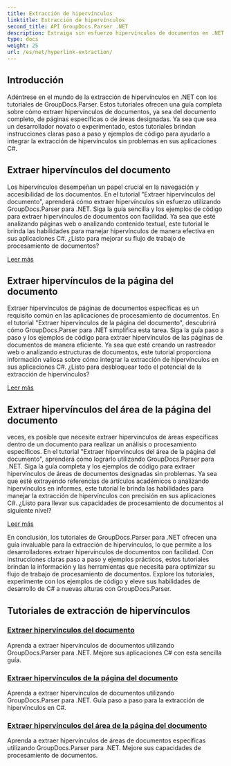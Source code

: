 ```yaml
---
title: Extracción de hipervínculos
linktitle: Extracción de hipervínculos
second_title: API GroupDocs.Parser .NET
description: Extraiga sin esfuerzo hipervínculos de documentos en .NET con GroupDocs.Parser. Mejore sus aplicaciones C# con guías paso a paso para la extracción de hipervínculos.
type: docs
weight: 25
url: /es/net/hyperlink-extraction/
---
```

## Introducción

Adéntrese en el mundo de la extracción de hipervínculos en .NET con los tutoriales de GroupDocs.Parser. Estos tutoriales ofrecen una guía completa sobre cómo extraer hipervínculos de documentos, ya sea del documento completo, de páginas específicas o de áreas designadas. Ya sea que sea un desarrollador novato o experimentado, estos tutoriales brindan instrucciones claras paso a paso y ejemplos de código para ayudarlo a integrar la extracción de hipervínculos sin problemas en sus aplicaciones C#.

## Extraer hipervínculos del documento

Los hipervínculos desempeñan un papel crucial en la navegación y accesibilidad de los documentos. En el tutorial "Extraer hipervínculos del documento", aprenderá cómo extraer hipervínculos sin esfuerzo utilizando GroupDocs.Parser para .NET. Siga la guía sencilla y los ejemplos de código para extraer hipervínculos de documentos con facilidad. Ya sea que esté analizando páginas web o analizando contenido textual, este tutorial le brinda las habilidades para manejar hipervínculos de manera efectiva en sus aplicaciones C#. ¿Listo para mejorar su flujo de trabajo de procesamiento de documentos?

[Leer más](./extract-hyperlinks-from-document/)

## Extraer hipervínculos de la página del documento

Extraer hipervínculos de páginas de documentos específicas es un requisito común en las aplicaciones de procesamiento de documentos. En el tutorial "Extraer hipervínculos de la página del documento", descubrirá cómo GroupDocs.Parser para .NET simplifica esta tarea. Siga la guía paso a paso y los ejemplos de código para extraer hipervínculos de las páginas de documentos de manera eficiente. Ya sea que esté creando un rastreador web o analizando estructuras de documentos, este tutorial proporciona información valiosa sobre cómo integrar la extracción de hipervínculos en sus aplicaciones C#. ¿Listo para desbloquear todo el potencial de la extracción de hipervínculos?

[Leer más](./extract-hyperlinks-from-document-page/)

## Extraer hipervínculos del área de la página del documento

veces, es posible que necesite extraer hipervínculos de áreas específicas dentro de un documento para realizar un análisis o procesamiento específicos. En el tutorial "Extraer hipervínculos del área de la página del documento", aprenderá cómo lograrlo utilizando GroupDocs.Parser para .NET. Siga la guía completa y los ejemplos de código para extraer hipervínculos de áreas de documentos designadas sin problemas. Ya sea que esté extrayendo referencias de artículos académicos o analizando hipervínculos en informes, este tutorial le brinda las habilidades para manejar la extracción de hipervínculos con precisión en sus aplicaciones C#. ¿Listo para llevar sus capacidades de procesamiento de documentos al siguiente nivel?

[Leer más](./extract-hyperlinks-from-document-page-area/)

En conclusión, los tutoriales de GroupDocs.Parser para .NET ofrecen una guía invaluable para la extracción de hipervínculos, lo que permite a los desarrolladores extraer hipervínculos de documentos con facilidad. Con instrucciones claras paso a paso y ejemplos prácticos, estos tutoriales brindan la información y las herramientas que necesita para optimizar su flujo de trabajo de procesamiento de documentos. Explore los tutoriales, experimente con los ejemplos de código y eleve sus habilidades de desarrollo de C# a nuevas alturas con GroupDocs.Parser.
## Tutoriales de extracción de hipervínculos
### [Extraer hipervínculos del documento](./extract-hyperlinks-from-document/)
Aprenda a extraer hipervínculos de documentos utilizando GroupDocs.Parser para .NET. Mejore sus aplicaciones C# con esta sencilla guía.
### [Extraer hipervínculos de la página del documento](./extract-hyperlinks-from-document-page/)
Aprenda a extraer hipervínculos de documentos utilizando GroupDocs.Parser para .NET. Guía paso a paso para la extracción de hipervínculos en C#.
### [Extraer hipervínculos del área de la página del documento](./extract-hyperlinks-from-document-page-area/)
Aprenda a extraer hipervínculos de áreas de documentos específicas utilizando GroupDocs.Parser para .NET. Mejore sus capacidades de procesamiento de documentos.